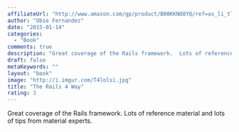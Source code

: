 ```yaml
---
affiliateUrl: "http://www.amazon.com/gp/product/B00KKNO8YQ/ref=as_li_tl?ie=UTF8&camp=1789&creative=390957&creativeASIN=B00KKNO8YQ&linkCode=as2&tag=jaktre-20&linkId=LGKCP4MGMCHB6S7F"
author: "Obie Fernandez"
date: "2015-01-14"
categories:
  - "Book"
comments: true
description: "Great coverage of the Rails framework.  Lots of reference material and lots of tips from material experts."
draft: false
metaKeywords: ""
layout: "book"
image: "http://i.imgur.com/T4lolsi.jpg"
title: "The Rails 4 Way"
rating: 3
---
```


Great coverage of the Rails framework.  Lots of reference material and lots of tips from material experts.
